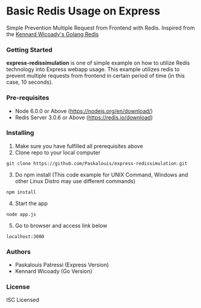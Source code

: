 # Basic Redis Usage on Express
Simple Prevention Multiple Request from Frontend with Redis.
Inspired from the [Kennard Wicoady's Golang Redis](https://github.com/wicoady1/redissimulation)

### Getting Started
**express-redissimulation** is one of simple example on how to utilize Redis technology into Express webapp usage. This example utilizes redis to prevent multiple requests from frontend in certain period of time (in this case, 10 seconds).

### Pre-requisites
- Node 6.0.0 or Above (https://nodejs.org/en/download/)
- Redis Server 3.0.6 or Above (https://redis.io/download)

### Installing
1. Make sure you have fulfilled all prerequisites above
2. Clone repo to your local computer
```
git clone https://github.com/Paskalouis/express-redissimulation.git
```
3. Do npm install
(This code example for UNIX Command, Windows and other Linux Distro may use different commands)
```
npm install
```
4. Start the app
```
node app.js
```
5. Go to browser and access link below
```
localhost:3000
```

### Authors
- Paskalouis Patressi (Express Version)
- Kennard Wicoady (Go Version)

### License
ISC Licensed